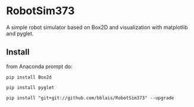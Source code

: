 # RobotSim373

A simple robot simulator based on Box2D and visualization with matplotlib and pyglet.

## Install

from Anaconda prompt do:

```
pip install Box2d

pip install pyglet

pip install "git+git://github.com/bblais/RobotSim373" --upgrade
```

